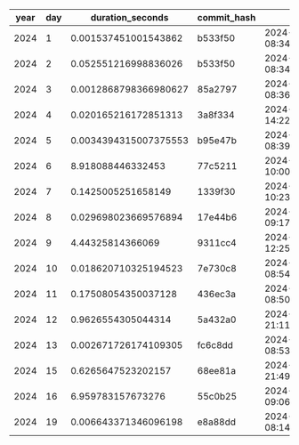 | year | day | duration_seconds | commit_hash | run_ts |
| --- | --- | --- | --- | --- |
| 2024 | 1 | 0.001537451001543862 | b533f50 | 2024-12-02 08:34:35.664174 |
| 2024 | 2 | 0.052551216998836026 | b533f50 | 2024-12-02 08:34:40.496494 |
| 2024 | 3 | 0.0012868798366980627 | 85a2797 | 2024-12-03 08:36:33.488404 |
| 2024 | 4 | 0.020165216172851313 | 3a8f334 | 2024-12-04 14:22:02.099342 |
| 2024 | 5 | 0.0034394315007375553 | b95e47b | 2024-12-05 08:39:23.638481 |
| 2024 | 6 | 8.918088446332453 | 77c5211 | 2024-12-06 10:00:58.860156 |
| 2024 | 7 | 0.1425005251658149 | 1339f30 | 2024-12-07 10:23:04.260052 |
| 2024 | 8 | 0.029698023669576894 | 17e44b6 | 2024-12-08 09:17:14.098154 |
| 2024 | 9 | 4.44325814366069 | 9311cc4 | 2024-12-09 12:25:49.661678 |
| 2024 | 10 | 0.018620710325194523 | 7e730c8 | 2024-12-10 08:54:33.666351 |
| 2024 | 11 | 0.17508054350037128 | 436ec3a | 2024-12-11 08:50:44.228305 |
| 2024 | 12 | 0.9626554305044314 | 5a432a0 | 2024-12-13 21:11:59.465182 |
| 2024 | 13 | 0.002671726174109305 | fc6c8dd | 2024-12-13 08:53:00.644182 |
| 2024 | 15 | 0.6265647523202157 | 68ee81a | 2024-12-15 21:49:49.379333 |
| 2024 | 16 | 6.959783157673276 | 55c0b25 | 2024-12-16 09:06:35.555543 |
| 2024 | 19 | 0.006643371346096198 | e8a88dd | 2024-12-19 08:14:09.341943 |